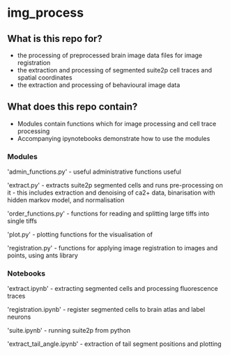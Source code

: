 # img_process


## What is this repo for?
* the processing of preprocessed brain image data files for image registration
* the extraction and processing of segmented suite2p cell traces and spatial coordinates
* the extraction and processing of behavioural image data


## What does this repo contain?
* Modules contain functions which for image processing and cell trace processing
* Accompanying ipynotebooks demonstrate how to use the modules


### Modules
'admin_functions.py' - useful administrative functions useful 

'extract.py' - extracts suite2p segmented cells and runs pre-processing on it - this includes extraction and denoising of ca2+ data, binarisation with hidden markov model, and normalisation

'order_functions.py' - functions for reading and splitting large tiffs into single tiffs

'plot.py' - plotting functions for the visualisation of 

'registration.py' - functions for applying image registration to images and points, using ants library


### Notebooks

'extract.ipynb' - extracting segmented cells and processing fluorescence traces

'registration.ipynb' - register segmented cells to brain atlas and label neurons

'suite.ipynb' - running suite2p from python

'extract_tail_angle.ipynb' - extraction of tail segment positions and plotting 






